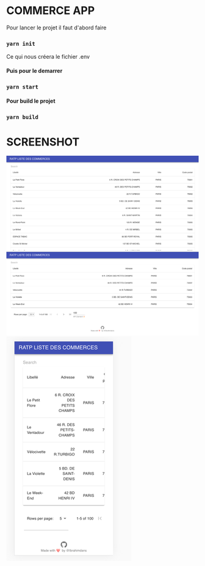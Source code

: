 # COMMERCE APP

Pour lancer le projet il faut d'abord faire

### `yarn init`

Ce qui nous créera le fichier .env

#### Puis pour le demarrer

### `yarn start`

#### Pour build le projet

### `yarn build `

# SCREENSHOT

![img.png](img.png)
![img_1.png](img_1.png)
![img_2.png](img_2.png)
